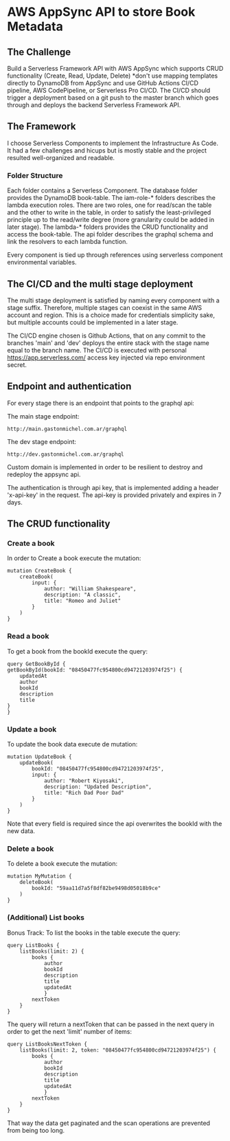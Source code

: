 # AWS AppSync API to store Book Metadata

## The Challenge

Build a Serverless Framework API with AWS AppSync which supports CRUD functionality (Create, Read, Update, Delete) *don't use mapping templates directly to DynamoDB from AppSync and use GitHub Actions CI/CD pipeline, AWS CodePipeline, or Serverless Pro CI/CD. The CI/CD should trigger a deployment based on a git push to the master branch which goes through and deploys the backend Serverless Framework API.

## The Framework

I choose Serverless Components to implement the Infrastructure As Code. It had a few challenges and hicups but is mostly stable and the project resulted well-organized and readable.

### Folder Structure

Each folder contains a Serverless Component. The database folder provides the DynamoDB book-table. The iam-role-* folders describes the lambda execution roles. There are two roles, one for read/scan the table and the other to write in the table, in order to satisfy the least-privileged principle up to the read/write degree (more granularity could be added in later stage). The lambda-* folders provides the CRUD functionality and access the book-table. The api folder describes the graphql schema and link the resolvers to each lambda function.

Every component is tied up through references using serverless component environmental variables.

## The CI/CD and the multi stage deployment

The multi stage deployment is satisfied by naming every component with a stage suffix. Therefore, multiple stages can coexist in the same AWS account and region. This is a choice made for credentials simplicity sake, but multiple accounts could be implemented in a later stage.

The CI/CD engine chosen is Github Actions, that on any commit to the branches 'main' and 'dev' deploys the entire stack with the stage name equal to the branch name. The CI/CD is executed with personal https://app.serverless.com/ access key injected via repo environment secret. 

## Endpoint and authentication

For every stage there is an endpoint that points to the graphql api:

The main stage endpoint:

    http://main.gastonmichel.com.ar/graphql

The dev stage endpoint:

    http://dev.gastonmichel.com.ar/graphql

Custom domain is implemented in order to be resilient to destroy and redeploy the appsync api.

The authentication is through api key, that is implemented adding a header 'x-api-key' in the request. The api-key is provided privately and expires in 7 days.

## The CRUD functionality

### Create a book

In order to Create a book execute the mutation:

    mutation CreateBook {
        createBook(
            input: {
                author: "William Shakespeare", 
                description: "A classic", 
                title: "Romeo and Juliet"
            }
        )
    }

### Read a book

To get a book from the bookId execute the query: 

    query GetBookById {
    getBookById(bookId: "08450477fc954800cd94721203974f25") {
        updatedAt
        author
        bookId
        description
        title
    }
    }

### Update a book

To update the book data execute de mutation:

    mutation UpdateBook {
        updateBook(
            bookId: "08450477fc954800cd94721203974f25", 
            input: {
                author: "Robert Kiyosaki", 
                description: "Updated Description", 
                title: "Rich Dad Poor Dad"
            }
        )
    }

Note that every field is required since the api overwrites the bookId with the new data.

### Delete a book

To delete a book execute the mutation:

    mutation MyMutation {
        deleteBook(
            bookId: "59aa11d7a5f8df82be9498d05018b9ce"
        )
    }

### (Additional) List books

Bonus Track: To list the books in the table execute the query:

    query ListBooks {
        listBooks(limit: 2) {
            books {
                author
                bookId
                description
                title
                updatedAt
                }
            nextToken
        }
    }

The query will return a nextToken that can be passed in the next query in order to get the next 'limit' number of items:

    query ListBooksNextToken {
        listBooks(limit: 2, token: "08450477fc954800cd94721203974f25") {
            books {
                author
                bookId
                description
                title
                updatedAt
                }
            nextToken
        }
    }
    
That way the data get paginated and the scan operations are prevented from being too long.